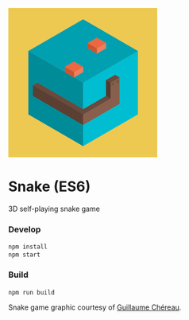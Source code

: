 ![snake](snake.webp)

# Snake (ES6)

3D self-playing snake game

### Develop

```
npm install
npm start
```

### Build

```
npm run build
```

Snake game graphic courtesy of [Guillaume Chéreau](http://blog.noctua-software.com/).
